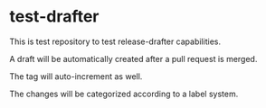 # test-drafter

This is test repository to test release-drafter capabilities.

A draft will be automatically created after a pull request is merged.

The tag will auto-increment as well.

The changes will be categorized according to a label system.
